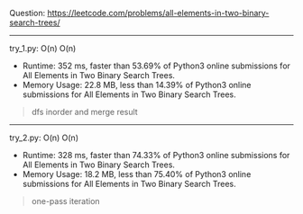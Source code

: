 Question: https://leetcode.com/problems/all-elements-in-two-binary-search-trees/

---

try_1.py: O(n) O(n)

* Runtime: 352 ms, faster than 53.69% of Python3 online submissions for All Elements in Two Binary Search Trees.
* Memory Usage: 22.8 MB, less than 14.39% of Python3 online submissions for All Elements in Two Binary Search Trees.

> dfs inorder and merge result

---

try_2.py: O(n) O(n)

* Runtime: 328 ms, faster than 74.33% of Python3 online submissions for All Elements in Two Binary Search Trees.
* Memory Usage: 18.2 MB, less than 75.40% of Python3 online submissions for All Elements in Two Binary Search Trees.

> one-pass iteration